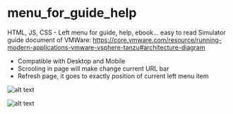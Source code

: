 # menu_for_guide_help

HTML, JS, CSS - Left menu for guide, help, ebook... easy to read
Simulator guide document of VMWare: https://core.vmware.com/resource/running-modern-applications-vmware-vsphere-tanzu#architecture-diagram

- Compatible with Desktop and Mobile
- Scrooling in page will make change current URL bar
- Refresh page, it goes to exactly position of current left menu item

![alt text](https://galaxycloud.vn/train/public-lib/menu/images/guide/001.jpg)

![alt text](https://galaxycloud.vn/train/public-lib/menu/images/guide/002.jpg)


